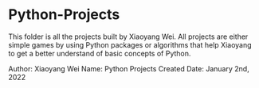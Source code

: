 # Python-Projects
This folder is all the projects built by Xiaoyang Wei. All projects are either simple games by using Python packages or algorithms that help Xiaoyang to get a better understand of basic concepts of Python.

Author: Xiaoyang Wei
Name: Python Projects
Created Date: January 2nd, 2022
